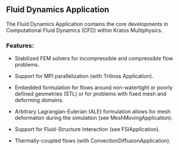 ## Fluid Dynamics Application

The Fluid Dynamics Application contains the core developments in Computational Fluid Dynamics (CFD) within Kratos Multiphysics.

### Features:

- Stabilized FEM solvers for incompressible and compressible flow problems.

- Support for MPI parallelization (with Trilinos Application).

- Embedded formulation for flows around non-watertight or poorly defined geometries (STL) or for problems with fixed mesh and deforming domains.

- Arbitrary Lagrangian-Eulerian (ALE) formulation allows for mesh deformation during the simulation (see MeshMovingApplication).

- Support for Fluid-Structure Interaction (see FSIApplication).

- Thermally-coupled flows (with ConvectionDiffusionApplication).
